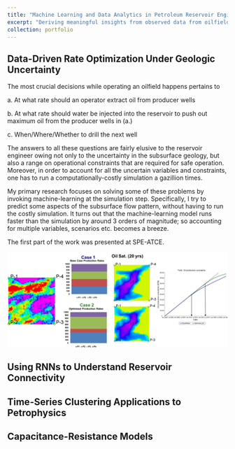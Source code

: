 ```yaml
---
title: "Machine Learning and Data Analytics in Petroleum Reservoir Engineering"
excerpt: "Deriving meaningful insights from observed data from oilfields using statistical methods a.k.a my PhD research."
collection: portfolio
---
```


## Data-Driven Rate Optimization Under Geologic Uncertainty 

The most crucial decisions while operating an oilfield happens pertains to 

a. At what rate should an operator extract oil from producer wells

b. At what rate should water be injected into the reservoir to push out maximum oil from the producer wells in (a.)

c. When/Where/Whether to drill the next well

The answers to all these questions are fairly elusive to the reservoir engineer owing not only to the uncertainty in the subsurface geology, but also a range on operational constraints that are required for safe operation. Moreover, in order to account for all the uncertain variables and constraints, one has to run a computationally-costly simulation a gazillion times.  

My primary research focuses on solving some of these problems by invoking machine-learning at the simulation step. Specifically, I try to predict some aspects of the subsurface flow pattern, without having to run the costly simulation. It turns out that the machine-learning model runs faster than the simulation by around 3 orders of magnitude; so accounting for multiple variables, scenarios etc. becomes a breeze.

The first part of the work was presented at SPE-ATCE. 

![image](Picture1.png)  


## Using RNNs to Understand Reservoir Connectivity




## Time-Series Clustering Applications to Petrophysics




## Capacitance-Resistance Models 


